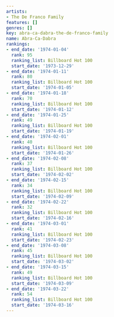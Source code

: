 ```yaml
---
artists:
- The De Franco Family
features: []
genres: []
key: abra-ca-dabra-the-de-franco-family
name: Abra-Ca-Dabra
rankings:
- end_date: '1974-01-04'
  rank: 95
  ranking_list: Billboard Hot 100
  start_date: '1973-12-29'
- end_date: '1974-01-11'
  rank: 80
  ranking_list: Billboard Hot 100
  start_date: '1974-01-05'
- end_date: '1974-01-18'
  rank: 70
  ranking_list: Billboard Hot 100
  start_date: '1974-01-12'
- end_date: '1974-01-25'
  rank: 49
  ranking_list: Billboard Hot 100
  start_date: '1974-01-19'
- end_date: '1974-02-01'
  rank: 40
  ranking_list: Billboard Hot 100
  start_date: '1974-01-26'
- end_date: '1974-02-08'
  rank: 37
  ranking_list: Billboard Hot 100
  start_date: '1974-02-02'
- end_date: '1974-02-15'
  rank: 34
  ranking_list: Billboard Hot 100
  start_date: '1974-02-09'
- end_date: '1974-02-22'
  rank: 32
  ranking_list: Billboard Hot 100
  start_date: '1974-02-16'
- end_date: '1974-03-01'
  rank: 41
  ranking_list: Billboard Hot 100
  start_date: '1974-02-23'
- end_date: '1974-03-08'
  rank: 45
  ranking_list: Billboard Hot 100
  start_date: '1974-03-02'
- end_date: '1974-03-15'
  rank: 49
  ranking_list: Billboard Hot 100
  start_date: '1974-03-09'
- end_date: '1974-03-22'
  rank: 54
  ranking_list: Billboard Hot 100
  start_date: '1974-03-16'
---
```



